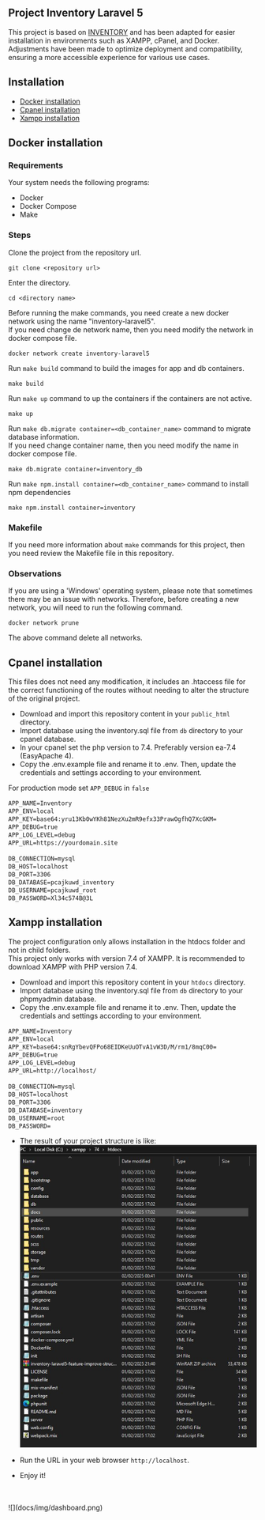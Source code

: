 ## Project Inventory Laravel 5
This project is based on [INVENTORY](https://www.youtube.com/watch?v=dqBLvR7lC8k) and has been adapted for easier installation in environments such as XAMPP, cPanel, and Docker. Adjustments have been made to optimize deployment and compatibility, ensuring a more accessible experience for various use cases.

## Installation

* [Docker installation](#Docker-installation)
* [Cpanel installation](#Cpanel-installation)
* [Xampp installation](#Xampp-installation)

## Docker installation

### Requirements

Your system needs the following programs:
* Docker
* Docker Compose
* Make

### Steps

Clone the project from the repository url.
```shell
git clone <repository url>
```

Enter the directory.
```shell
cd <directory name>
```

Before running the make commands, you need create a new docker network using the name "inventory-laravel5".
<br>
If you need change de network name, then you need modify the network in docker compose file.
```shell
docker network create inventory-laravel5
```

Run `make build` command to build the images for app and db containers.
```shell
make build
```

Run `make up` command to up the containers if the containers are not active.
```shell
make up
```

Run `make db.migrate container=<db_container_name>` command to migrate database information.
<br>
If you need change container name, then you need modify the name in docker compose file.
```shell
make db.migrate container=inventory_db
```

Run `make npm.install container=<db_container_name>` command to install npm dependencies
```shell
make npm.install container=inventory
```

### Makefile
If you need more information about `make` commands for this project, then you need review the Makefile file in this repository.

### Observations
If you are using a 'Windows' operating system, please note that sometimes there may be an issue with networks. Therefore, before creating a new network, you will need to run the following command.
```shell
docker network prune
```
The above command delete all networks.

## Cpanel installation
This files does not need any modification, it includes an .htaccess file for the correct functioning of the routes without needing to alter the structure of the original project.

* Download and import this repository content in your `public_html` directory.
* Import database using the inventory.sql file from `db` directory to your cpanel database.
* In your cpanel set the php version to 7.4. Preferably version ea-7.4 (EasyApache 4).
* Copy the .env.example file and rename it to .env. Then, update the credentials and settings according to your environment.

For production mode set `APP_DEBUG` in `false`

```dotenv
APP_NAME=Inventory
APP_ENV=local
APP_KEY=base64:yru13Kb0wYKh81NezXu2mR9efx33PrawOgfhQ7XcGKM=
APP_DEBUG=true
APP_LOG_LEVEL=debug
APP_URL=https://yourdomain.site

DB_CONNECTION=mysql
DB_HOST=localhost
DB_PORT=3306
DB_DATABASE=pcajkuwd_inventory
DB_USERNAME=pcajkuwd_root
DB_PASSWORD=Xl34c574B@3L
```

## Xampp installation
The project configuration only allows installation in the htdocs folder and not in child folders.
<br>
This project only works with version 7.4 of XAMPP. It is recommended to download XAMPP with PHP version 7.4.

* Download and import this repository content in your `htdocs` directory.
* Import database using the inventory.sql file from `db` directory to your phpmyadmin database.
* Copy the .env.example file and rename it to .env. Then, update the credentials and settings according to your environment.

```dotenv
APP_NAME=Inventory
APP_ENV=local
APP_KEY=base64:snRgYbevQFPo68EIDKeUuOTvA1vW3D/M/rm1/8mqC00=
APP_DEBUG=true
APP_LOG_LEVEL=debug
APP_URL=http://localhost/

DB_CONNECTION=mysql
DB_HOST=localhost
DB_PORT=3306
DB_DATABASE=inventory
DB_USERNAME=root
DB_PASSWORD=
```
* The result of your project structure is like:
  <br> ![](docs/img/structure.JPG)

* Run the URL in your web browser `http://localhost`.
* Enjoy it!
<br>
<br> ![](docs/img/dashboard.png)
